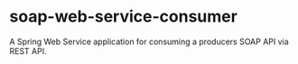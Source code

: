 # soap-web-service-consumer
A Spring Web Service application for consuming a producers SOAP API via REST API.
